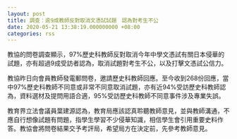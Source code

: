 ```yaml
---
layout: post
title: 調查：逾9成教師反對取消文憑試試題　認為對考生不公
date: 2020-05-21 13:38:19.000000000 +08:00
categories: rss
---
```


教協的問卷調查顯示，97%歷史科教師反對取消今年中學文憑試有關日本侵華的試題，亦有超過9成受訪者認為，取消試題對考生不公，以及打擊文憑試公信力。

教協昨日向會員教師發電郵問卷，邀請歷史科教師回應。至今收到268份回應，當中97%歷史科教師不同意或非常不同意取消試題，亦有近94%受訪歷史科教師認為，資料選材及提問用語合適，95%受訪歷史科教師不同意事件涉及專業失誤。

教育界立法會議員葉建源認為，教育局應該認真聆聽教師意見，並與教師溝通，不應自行想像試題有問題，指學生學習不少侵華知識，相信學生會引用重要史料作答。教協會將問卷結果交予考評局，希望局方在決定前，先參考教師意見。
